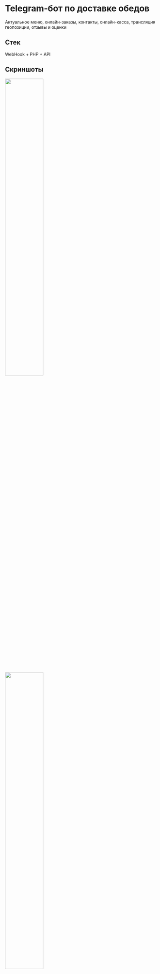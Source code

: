 # Telegram-бот по доставке обедов
Актуальное меню, онлайн-заказы, контакты, онлайн-касса, трансляция геопозиции, отзывы и оценки
## Стек
WebHook + PHP + API
## Скриншоты
<img src="img/1.jpg" width="50%">

<img src="img/2.jpg" width="50%">

<img src="img/3.jpg" width="50%">

<img src="img/13.jpg" width="50%">

<img src="img/4.jpg" width="50%">

<img src="img/5.jpg" width="50%">

<img src="img/6.jpg" width="50%">

<img src="img/7.jpg" width="50%">

<img src="img/8.jpg" width="50%">

<img src="img/9.jpg" width="50%">

<img src="img/10.jpg" width="50%">

<img src="img/11.jpg" width="50%">

<img src="img/12.jpg" width="50%">

<img src="img/13.jpg" width="50%">

<img src="img/14.jpg" width="50%">

<img src="img/15.jpg" width="50%">

<img src="img/17.jpg" width="50%">

<img src="img/18.jpg" width="50%">

<img src="img/19.jpg" width="50%">

<img src="img/20.jpg" width="50%">

<img src="img/21.jpg" width="50%">

<img src="img/22.jpg" width="50%">

<img src="img/23.jpg" width="50%">

<img src="img/24.jpg" width="50%">